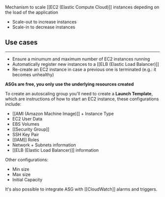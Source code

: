 Mechanism to scale [[EC2 (Elastic Compute Cloud)]] instances depeding on the load of the application
- Scale-out to increase instances
- Scale-in to decrease instances

## Use cases
---
- Ensure a minumum and maximum number of EC2 instances running
- Automatically register new instances to a [[ELB (Elastic Load Balancer)]]
- Re-create an EC2 instance in case a previous one is terminated (e.g.: it becomes unhealthy)

__ASGs are free, you only use the underlying resources created__

To create an autoscaling group you'll need to create a __Launch Template__, which are instructions of how to start an EC2 instance, these configurations include:
- [[AMI (Amazon Machine Image)]] + Instance Type
- EC2 User Data
- EBS Volumes
- [[Security Group]]
- SSH Key Pair
- [[IAM]] Roles
- Network + Subnets information
- [[ELB (Elastic Load Balancer)]] information

Other configurations:
- Min size
- Max size
- Initial Capacity


It's also possible to integrate ASG with [[CloudWatch]] alarms and triggers.